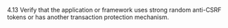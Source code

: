 4.13 Verify that the application or framework uses strong random anti-CSRF tokens or has another transaction protection mechanism.